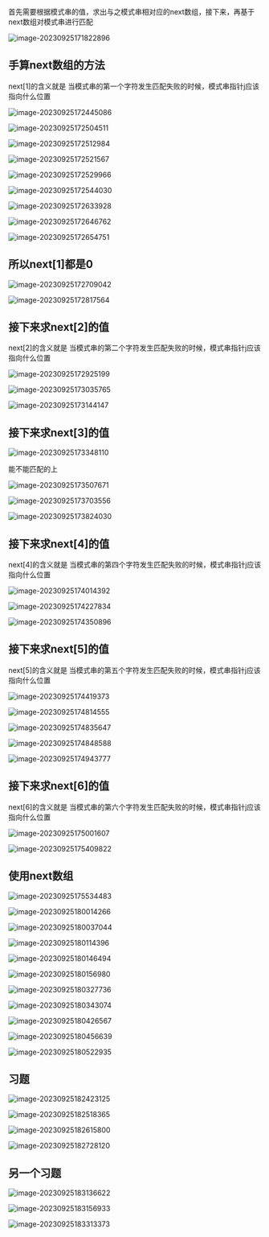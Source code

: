 首先需要根据模式串的值，求出与之模式串相对应的next数组，接下来，再基于next数组对模式串进行匹配

![image-20230925171822896](/Users/yuebinghui/Documents/program/github/note/images/image-20230925171822896.png)

## 手算next数组的方法

next[1]的含义就是   当模式串的第一个字符发生匹配失败的时候，模式串指针j应该指向什么位置

![image-20230925172445086](/Users/yuebinghui/Documents/program/github/note/images/image-20230925172445086.png)

![image-20230925172504511](/Users/yuebinghui/Documents/program/github/note/images/image-20230925172504511.png)

![image-20230925172512984](/Users/yuebinghui/Documents/program/github/note/images/image-20230925172512984.png)

![image-20230925172521567](/Users/yuebinghui/Documents/program/github/note/images/image-20230925172521567.png)

![image-20230925172529966](/Users/yuebinghui/Documents/program/github/note/images/image-20230925172529966.png)

![image-20230925172544030](/Users/yuebinghui/Documents/program/github/note/images/image-20230925172544030.png)

![image-20230925172633928](/Users/yuebinghui/Documents/program/github/note/images/image-20230925172633928.png)

![image-20230925172646762](/Users/yuebinghui/Documents/program/github/note/images/image-20230925172646762.png)

![image-20230925172654751](/Users/yuebinghui/Documents/program/github/note/images/image-20230925172654751.png)

## 所以next[1]都是0

![image-20230925172709042](/Users/yuebinghui/Documents/program/github/note/images/image-20230925172709042.png)

![image-20230925172817564](/Users/yuebinghui/Documents/program/github/note/images/image-20230925172817564.png)

## 接下来求next[2]的值



next[2]的含义就是   当模式串的第二个字符发生匹配失败的时候，模式串指针j应该指向什么位置

![image-20230925172925199](/Users/yuebinghui/Documents/program/github/note/images/image-20230925172925199.png)

![image-20230925173035765](/Users/yuebinghui/Documents/program/github/note/images/image-20230925173035765.png)

![image-20230925173144147](/Users/yuebinghui/Documents/program/github/note/images/image-20230925173144147.png)

## 接下来求next[3]的值

![image-20230925173348110](/Users/yuebinghui/Documents/program/github/note/images/image-20230925173348110.png)

能不能匹配的上

![image-20230925173507671](/Users/yuebinghui/Documents/program/github/note/images/image-20230925173507671.png)

![image-20230925173703556](/Users/yuebinghui/Documents/program/github/note/images/image-20230925173703556.png)

![image-20230925173824030](/Users/yuebinghui/Documents/program/github/note/images/image-20230925173824030.png)

## 接下来求next[4]的值

next[4]的含义就是   当模式串的第四个字符发生匹配失败的时候，模式串指针j应该指向什么位置

![image-20230925174014392](/Users/yuebinghui/Documents/program/github/note/images/image-20230925174014392.png)

![image-20230925174227834](/Users/yuebinghui/Documents/program/github/note/images/image-20230925174227834.png)

![image-20230925174350896](/Users/yuebinghui/Documents/program/github/note/images/image-20230925174350896.png)

## 接下来求next[5]的值

next[5]的含义就是   当模式串的第五个字符发生匹配失败的时候，模式串指针j应该指向什么位置

![image-20230925174419373](/Users/yuebinghui/Documents/program/github/note/images/image-20230925174419373.png)

![image-20230925174814555](/Users/yuebinghui/Documents/program/github/note/images/image-20230925174814555.png)

![image-20230925174835647](/Users/yuebinghui/Documents/program/github/note/images/image-20230925174835647.png)

![image-20230925174848588](/Users/yuebinghui/Documents/program/github/note/images/image-20230925174848588.png)

![image-20230925174943777](/Users/yuebinghui/Documents/program/github/note/images/image-20230925174943777.png)

## 接下来求next[6]的值

next[6]的含义就是   当模式串的第六个字符发生匹配失败的时候，模式串指针j应该指向什么位置

![image-20230925175001607](/Users/yuebinghui/Documents/program/github/note/images/image-20230925175001607.png)

![image-20230925175409822](/Users/yuebinghui/Documents/program/github/note/images/image-20230925175409822.png)

## 使用next数组

![image-20230925175534483](/Users/yuebinghui/Documents/program/github/note/images/image-20230925175534483.png)

![image-20230925180014266](/Users/yuebinghui/Documents/program/github/note/images/image-20230925180014266.png)

![image-20230925180037044](/Users/yuebinghui/Documents/program/github/note/images/image-20230925180037044.png)

![image-20230925180114396](/Users/yuebinghui/Documents/program/github/note/images/image-20230925180114396.png)

![image-20230925180146494](/Users/yuebinghui/Documents/program/github/note/images/image-20230925180146494.png)

![image-20230925180156980](/Users/yuebinghui/Documents/program/github/note/images/image-20230925180156980.png)

![image-20230925180327736](/Users/yuebinghui/Documents/program/github/note/images/image-20230925180327736.png)

![image-20230925180343074](/Users/yuebinghui/Documents/program/github/note/images/image-20230925180343074.png)

![image-20230925180426567](/Users/yuebinghui/Documents/program/github/note/images/image-20230925180426567.png)

![image-20230925180456639](/Users/yuebinghui/Documents/program/github/note/images/image-20230925180456639.png)

![image-20230925180522935](/Users/yuebinghui/Documents/program/github/note/images/image-20230925180522935.png)

## 习题

![image-20230925182423125](/Users/yuebinghui/Documents/program/github/note/images/image-20230925182423125.png)

![image-20230925182518365](/Users/yuebinghui/Documents/program/github/note/images/image-20230925182518365.png)

![image-20230925182615800](/Users/yuebinghui/Documents/program/github/note/images/image-20230925182615800.png)

![image-20230925182728120](/Users/yuebinghui/Documents/program/github/note/images/image-20230925182728120.png)

## 另一个习题

![image-20230925183136622](/Users/yuebinghui/Documents/program/github/note/images/image-20230925183136622.png)

![image-20230925183156933](/Users/yuebinghui/Documents/program/github/note/images/image-20230925183156933.png)

![image-20230925183313373](/Users/yuebinghui/Documents/program/github/note/images/image-20230925183313373.png)